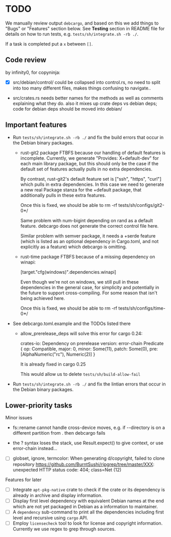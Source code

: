 # TODO #

We manually review output `debcargo`, and based on this we add things to "Bugs"
or "Features" section below. See **Testing** section in README file for details
on how to run tests, e.g. `tests/sh/integrate.sh -rb ./`.

If a task is completed put a `x` between `[]`.


## Code review ##

by infinity0, for copyninja:

- [x] src/debian/control/ could be collapsed into control.rs, no need to split into
      too many different files, makes things confusing to navigate..

- src/crates.rs needs better names for the methods as well as comments
  explaining what they do. also it mixes up crate deps vs debian deps; code for
  debian deps should be moved into debian/


## Important features

- Run `tests/sh/integrate.sh -rb ./` and fix the build errors that occur in
  the Debian binary packages.

  - rust-git2 package FTBFS because our handling of default features is
    incomplete. Currently, we generate "Provides: X+default-dev" for each main
    library package, but this should only be the case if the default set of
    features actually pulls in no extra dependencies.

    By contrast, rust-git2's default feature set is ["ssh", "https", "curl"]
    which pulls in extra dependencies. In this case we need to generate a
    new real Package stanza for the +default package, that additionally pulls
    in these extra features.

    Once this is fixed, we should be able to rm -rf tests/sh/configs/git2-0*/

    Same problem with num-bigint depending on rand as a default feature.
    debcargo does not generate the correct control file here.

    Similar problem with semver package, it needs a +serde feature (which is
    listed as an optional dependency in Cargo.toml, and not explicitly as a
    feature) which debcargo is omitting.

  - rust-time package FTBFS because of a missing dependency on winapi:

    [target."cfg(windows)".dependencies.winapi]

    Even though we're not on windows, we still pull in these dependencies in
    the general case, for simplicity and potentially in the future to support
    cross-compiling. For some reason that isn't being achieved here.

    Once this is fixed, we should be able to rm -rf tests/sh/configs/time-0*/

- See debcargo.toml.example and the TODOs listed there

  - allow_prerelease_deps will solve this error for cargo 0.24:

    crates-io: Dependency on prerelease version: error-chain Predicate { op:
    Compatible, major: 0, minor: Some(11), patch: Some(0), pre:
    [AlphaNumeric("rc"), Numeric(2)] }

    It is already fixed in cargo 0.25

    This would allow us to delete `tests/sh/build-allow-fail`

- Run `tests/sh/integrate.sh -rb ./` and fix the lintian errors that occur in
  the Debian binary packages.


## Lower-priority tasks

Minor issues

- fs::rename cannot handle cross-device moves, e.g. if --directory is on a
  different partition from . then debcargo fails

- the ? syntax loses the stack, use Result.expect() to give context, or use
  error-chain instead...

- [ ] globset, ignore, termcolor:
      When generating d/copyright, failed to clone repository
      https://github.com/BurntSushi/ripgrep/tree/master/XXX: unexpected HTTP status code: 404; class=Net (12)

Features for later

- [ ] Integrate `apt-pkg-native` crate to check if the crate or its dependency
      is already in archive and display information.
- [ ] Display first level dependency with equivalent Debian names at the end
      which are not yet packaged in Debian as a information to maintainer.
- [ ] A `dependency` sub-command to print all the dependencies including first
      level and recursive using `cargo` API.
- [ ] Employ `licensecheck` tool to look for license and copyright information.
      Currently we use regex to grep through sources.
